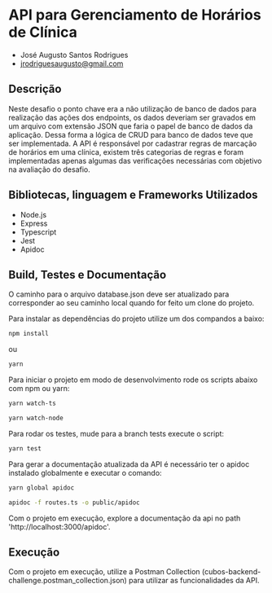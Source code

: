 # API para Gerenciamento de Horários de Clínica

- José Augusto Santos Rodrigues
- jrodriguesaugusto@gmail.com

## Descrição

Neste desafio o ponto chave era a não utilização de banco de dados para realização das ações dos endpoints, os dados deveriam ser gravados em um arquivo com extensão JSON que faria o papel de banco de dados da aplicação. Dessa forma a lógica de CRUD para banco de dados teve que ser implementada. A API é responsável por cadastrar regras de marcação de horários em uma clínica, existem três categorias de regras e foram implementadas apenas algumas das verificações necessárias com objetivo na avaliação do desafio.

## Bibliotecas, linguagem e Frameworks Utilizados

- Node.js
- Express
- Typescript
- Jest
- Apidoc

## Build, Testes e Documentação

O caminho para o arquivo database.json deve ser atualizado para corresponder ao seu caminho local quando for feito um clone do projeto.

Para instalar as dependências do projeto utilize um dos compandos a baixo:

```bash
npm install
```
ou
```bash
yarn
```

Para iniciar o projeto em modo de desenvolvimento rode os scripts abaixo com npm ou yarn:

```bash
yarn watch-ts
```

```bash
yarn watch-node
```

Para rodar os testes, mude para a branch tests execute o script:

```bash
yarn test
```

Para gerar a documentação atualizada da API é necessário ter o apidoc instalado globalmente e executar o comando:

```bash
yarn global apidoc
```
```bash
apidoc -f routes.ts -o public/apidoc
```
Com o projeto em execução, explore a documentação da api no path 'http://localhost:3000/apidoc'.

## Execução

Com o projeto em execução, utilize a Postman Collection (cubos-backend-challenge.postman_collection.json) para utilizar as funcionalidades da API.
